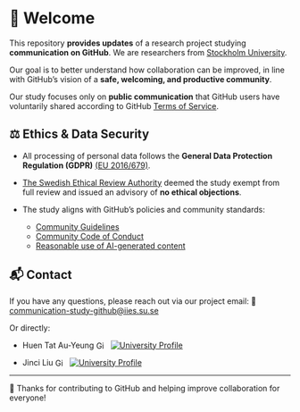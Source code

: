 # 👋 Welcome



This repository **provides updates** of a research project studying **communication on GitHub**.
We are researchers from [Stockholm University](https://www.su.se/institute-for-international-economic-studies/).

Our goal is to better understand how collaboration can be improved, in line with GitHub’s vision of a **safe, welcoming, and productive community**.

Our study focuses only on **public communication** that GitHub users have voluntarily shared according to GitHub [Terms of Service](https://docs.github.com/en/site-policy/github-terms/github-terms-of-service).





## ⚖️ Ethics & Data Security

* All processing of personal data follows the **General Data Protection Regulation (GDPR)** [(EU 2016/679)](https://gdpr-info.eu/).
* [The Swedish Ethical Review Authority](https://etikprovningsmyndigheten.se/en/) deemed the study exempt from full review and issued an advisory of **no ethical objections**.
* The study aligns with GitHub’s policies and community standards:

  * [Community Guidelines](https://docs.github.com/en/site-policy/github-terms/github-community-guidelines)
  * [Community Code of Conduct](https://docs.github.com/en/site-policy/github-terms/github-community-code-of-conduct)
  * [Reasonable use of AI-generated content](https://docs.github.com/en/site-policy/github-terms/github-community-code-of-conduct#reasonable-use-of-ai-generated-content)


## 📬 Contact

If you have any questions, please reach out via our project email: 📧 [communication-study-github@iies.su.se](mailto:communication-study-github@iies.su.se)

Or directly:


- Huen Tat Au-Yeung  <a href="https://github.com/huentat" title="GitHub"><img src="https://cdn.jsdelivr.net/npm/simple-icons@v9/icons/github.svg" alt="GitHub" height="16" style="vertical-align: text-bottom; margin-right: 6px;"></a>
  <a href="https://www.su.se/english/profiles/huau1432-1.511717" title="University Profile"><img src="https://img.icons8.com/ios-filled/16/000000/university.png" alt="University Profile" style="vertical-align: text-bottom;"></a>

- Jinci Liu <a href="https://github.com/jinciliu" title="GitHub"><img src="https://cdn.jsdelivr.net/npm/simple-icons@v9/icons/github.svg" alt="GitHub" height="16" style="vertical-align: text-bottom; margin-right: 6px;"></a>
  <a href="https://www.su.se/english/profiles/jili4163-1.511497" title="University Profile"><img src="https://img.icons8.com/ios-filled/16/000000/university.png" alt="University Profile" style="vertical-align: text-bottom;"></a>
---

🤝 Thanks for contributing to GitHub and helping improve collaboration for everyone!

